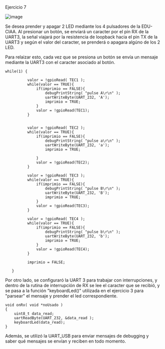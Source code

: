 
Ejercicio 7

![image](https://user-images.githubusercontent.com/55199405/146428114-215175ab-6413-4cd6-9a67-670024c3031c.png)

Se desea prender y apagar 2 LED mediante los 4 pulsadores de la EDU-CIAA. Al presionar un botón, se enviará un caracter por el pin RX de la UART3, la señal viajará por la resistencia de loopback hacia el pin TX de la UART3 y según el valor del caracter, se prenderá o apagara algúno de los 2 LED.

Para relaizar esto, cada vez que se presiona un botón se envía un mensaje mediante la UART3 con el caracter asociado al botón.
```{c}
while(1) {

	   	  valor = !gpioRead( TEC1 );
	      while(valor == TRUE){
	    	  if(imprimio == FALSE){
	    		  debugPrintString( "pulse A\r\n" );
	    		  uartWriteByte(UART_232, 'A');
	    		  imprimio = TRUE;
	    	  }
	    	  valor = !gpioRead(TEC1);
	      }


	   	  valor = !gpioRead( TEC2 );
	      while(valor == TRUE){
	    	  if(imprimio == FALSE){
	    		  debugPrintString( "pulse a\r\n" );
	    		  uartWriteByte(UART_232, 'a');
	    		  imprimio = TRUE;

	    	  }
	    	  valor = !gpioRead(TEC2);
	      }

	   	  valor = !gpioRead( TEC3 );
	      while(valor == TRUE){
	    	  if(imprimio == FALSE){
	    		  debugPrintString( "pulse B\r\n" );
	    		  uartWriteByte(UART_232, 'B');
	    		  imprimio = TRUE;
	    	  }
	    	  valor = !gpioRead(TEC3);
	      }

	   	  valor = !gpioRead( TEC4 );
	      while(valor == TRUE){
	    	  if(imprimio == FALSE){
	    		  debugPrintString( "pulse b\r\n" );
	    		  uartWriteByte(UART_232, 'b');
	    		  imprimio = TRUE;
	    	  }
	    	  valor = !gpioRead(TEC4);
	      }

	      imprimio = FALSE;

   }

```

Por otro lado, se configuraró la UART 3 para trabajar con interrupciones, y dentro de la rutina de interrupción de RX se lee el caracter que se recibió, y se pasa a la función "keyboardLed()" utilizada en el ejercicio 3 para "parsear" el mensaje y prender el led correspondiente.

```{c}
void onRx( void *noUsado )
{
    uint8_t data_read;
    uartReadByte(UART_232, &data_read );
    keyboardLed(data_read);
}
```

Además, se utilizó la UART_USB para enviar mensajes de debugging y saber qué mensajes se envían y reciben en todo momento.
